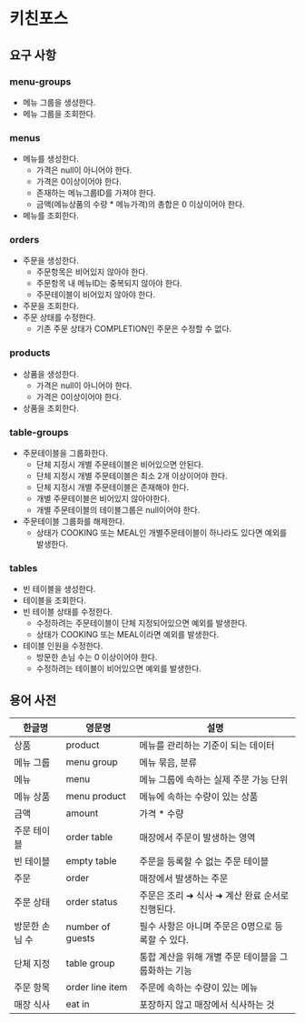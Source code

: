 # 키친포스

## 요구 사항

### menu-groups
- 메뉴 그룹을 생성한다.
- 메뉴 그룹을 조회한다.

### menus
- 메뉴를 생성한다.
  - 가격은 null이 아니어야 한다.
  - 가격은 0이상이어야 한다.
  - 존재하는 메뉴그룹ID를 가져야 한다.
  - 금액(메뉴상품의 수량 * 메뉴가격)의 총합은 0 이상이어야 한다.
- 메뉴를 조회한다.

### orders
- 주문을 생성한다.
  - 주문항목은 비어있지 않아야 한다.
  - 주문항목 내 메뉴ID는 중복되지 않아야 한다.
  - 주문테이블이 비어있지 않아야 한다.
- 주문을 조회한다.
- 주문 상태를 수정한다.
  - 기존 주문 상태가 COMPLETION인 주문은 수정할 수 없다.

### products
- 상품을 생성한다.
  - 가격은 null이 아니어야 한다.
  - 가격은 0이상이어야 한다.
- 상품을 조회한다.

### table-groups
- 주문테이블을 그룹화한다.
  - 단체 지정시 개별 주문테이블은 비어있으면 안된다.
  - 단체 지정시 개별 주문테이블은 최소 2개 이상이어야 한다.
  - 단체 지정시 개별 주문테이블은 존재해야 한다.
  - 개별 주문테이블은 비어있지 않아야한다.
  - 개별 주문테이블의 테이블그룹은 null이어야 한다.
- 주문테이블 그룹화를 해제한다.
  - 상태가 COOKING 또는 MEAL인 개별주문테이블이 하나라도 있다면 예외를 발생한다. 

### tables
- 빈 테이블을 생성한다.
- 테이블을 조회한다.
- 빈 테이블 상태를 수정한다.
  - 수정하려는 주문테이블이 단체 지정되어있으면 예외를 발생한다.
  - 상태가 COOKING 또는 MEAL이라면 예외를 발생한다.
- 테이블 인원을 수정한다.
  - 방문한 손님 수는 0 이상이어야 한다.
  - 수정하려는 테이블이 비어있으면 예외를 발생한다.

## 용어 사전

| 한글명 | 영문명 | 설명 |
| --- | --- | --- |
| 상품 | product | 메뉴를 관리하는 기준이 되는 데이터 |
| 메뉴 그룹 | menu group | 메뉴 묶음, 분류 |
| 메뉴 | menu | 메뉴 그룹에 속하는 실제 주문 가능 단위 |
| 메뉴 상품 | menu product | 메뉴에 속하는 수량이 있는 상품 |
| 금액 | amount | 가격 * 수량 |
| 주문 테이블 | order table | 매장에서 주문이 발생하는 영역 |
| 빈 테이블 | empty table | 주문을 등록할 수 없는 주문 테이블 |
| 주문 | order | 매장에서 발생하는 주문 |
| 주문 상태 | order status | 주문은 조리 ➜ 식사 ➜ 계산 완료 순서로 진행된다. |
| 방문한 손님 수 | number of guests | 필수 사항은 아니며 주문은 0명으로 등록할 수 있다. |
| 단체 지정 | table group | 통합 계산을 위해 개별 주문 테이블을 그룹화하는 기능 |
| 주문 항목 | order line item | 주문에 속하는 수량이 있는 메뉴 |
| 매장 식사 | eat in | 포장하지 않고 매장에서 식사하는 것 |
